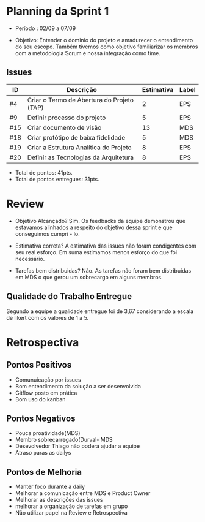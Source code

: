 # Planning da Sprint 1

- Período : 02/09 a 07/09

- Objetivo: Entender o dominio do projeto e amadurecer o entendimento do seu escopo. Também tivemos como objetivo familiarizar os membros com a metodologia Scrum e nossa integração como time.

## Issues
ID | Descrição | Estimativa | Label
---|-----------|------------|-------
#4 | Criar o Termo de Abertura do Projeto (TAP) | 2 | EPS
#9 | Definir processo do projeto | 5 | EPS
#15| Criar documento de visão | 13 | MDS
#18| Criar protótipo de baixa fidelidade | 5 | MDS
#19| Criar a Estrutura Analítica do Projeto | 8 | EPS
#20| Definir as Tecnologias da Arquitetura | 8 | EPS

 - Total de pontos: 41pts.
 - Total de pontos entregues: 31pts.

# Review

- Objetivo Alcançado? Sim. Os feedbacks da equipe demonstrou que estavamos alinhados a respeito do objetivo dessa sprint e que conseguimos cumprí - lo.

- Estimativa correta? A estimativa das issues não foram condigentes com seu real esforço. Em suma estimamos menos esforço do que foi necessário.

- Tarefas bem distribuidas? Não. As tarefas não foram bem distribuidas em MDS o que gerou um sobrecargo em alguns membros.

## Qualidade do Trabalho Entregue

Segundo a equipe a qualidade entregue foi de 3,67 considerando a escala de likert com os valores de 1 a 5.

# Retrospectiva

## Pontos Positivos
- Comunuicação por issues
- Bom entendimento da solução a ser desenvolvida
- Gitflow posto em prática
- Bom uso do kanban

## Pontos Negativos
- Pouca proatividade(MDS)
- Membro sobrecarregado(Durval- MDS
- Desevolvedor Thiago não poderá ajudar a equipe
- Atraso paras as dailys


## Pontos de Melhoria
- Manter foco durante a daily
- Melhorar a comunicação entre MDS e Product Owner
- Melhorar as descrições das issues
- melhorar a organização de tarefas em grupo
- Não utilizar papel na Review e Retrospectiva




 


